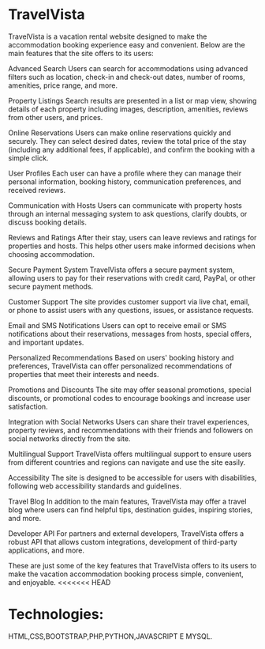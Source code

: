 # TravelVista
TravelVista is a vacation rental website designed to make the accommodation booking experience easy and convenient. Below are the main features that the site offers to its users:

Advanced Search
Users can search for accommodations using advanced filters such as location, check-in and check-out dates, number of rooms, amenities, price range, and more.

Property Listings
Search results are presented in a list or map view, showing details of each property including images, description, amenities, reviews from other users, and prices.

Online Reservations
Users can make online reservations quickly and securely. They can select desired dates, review the total price of the stay (including any additional fees, if applicable), and confirm the booking with a simple click.

User Profiles
Each user can have a profile where they can manage their personal information, booking history, communication preferences, and received reviews.

Communication with Hosts
Users can communicate with property hosts through an internal messaging system to ask questions, clarify doubts, or discuss booking details.

Reviews and Ratings
After their stay, users can leave reviews and ratings for properties and hosts. This helps other users make informed decisions when choosing accommodation.

Secure Payment System
TravelVista offers a secure payment system, allowing users to pay for their reservations with credit card, PayPal, or other secure payment methods.

Customer Support
The site provides customer support via live chat, email, or phone to assist users with any questions, issues, or assistance requests.

Email and SMS Notifications
Users can opt to receive email or SMS notifications about their reservations, messages from hosts, special offers, and important updates.

Personalized Recommendations
Based on users' booking history and preferences, TravelVista can offer personalized recommendations of properties that meet their interests and needs.

Promotions and Discounts
The site may offer seasonal promotions, special discounts, or promotional codes to encourage bookings and increase user satisfaction.

Integration with Social Networks
Users can share their travel experiences, property reviews, and recommendations with their friends and followers on social networks directly from the site.

Multilingual Support
TravelVista offers multilingual support to ensure users from different countries and regions can navigate and use the site easily.

Accessibility
The site is designed to be accessible for users with disabilities, following web accessibility standards and guidelines.

Travel Blog
In addition to the main features, TravelVista may offer a travel blog where users can find helpful tips, destination guides, inspiring stories, and more.

Developer API
For partners and external developers, TravelVista offers a robust API that allows custom integrations, development of third-party applications, and more.

These are just some of the key features that TravelVista offers to its users to make the vacation accommodation booking process simple, convenient, and enjoyable.
<<<<<<< HEAD
# Technologies:
HTML,CSS,BOOTSTRAP,PHP,PYTHON,JAVASCRIPT E MYSQL.

